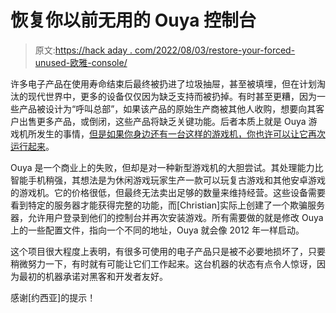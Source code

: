 # 恢复你以前无用的 Ouya 控制台

> 原文:[https://hack aday . com/2022/08/03/restore-your-forced-unused-欧雅-console/](https://hackaday.com/2022/08/03/restore-your-formerly-useless-ouya-console/)

许多电子产品在使用寿命结束后最终被扔进了垃圾抽屉，甚至被填埋，但在计划淘汰的现代世界中，更多的设备仅仅因为缺乏支持而被扔掉。有时甚至更糟，因为一些产品被设计为“呼叫总部”，如果该产品的原始生产商被其他人收购，想要向其客户出售更多产品，或倒闭，这些产品将缺乏关键功能。后者本质上就是 Ouya 游戏机所发生的事情，[但是如果你身边还有一台这样的游戏机，你也许可以让它再次运行起来](https://ouya.cweiske.de/)。

Ouya 是一个商业上的失败，但却是对一种新型游戏机的大胆尝试。其处理能力比智能手机稍强，其想法是为休闲游戏玩家生产一款可以玩复古游戏和其他安卓游戏的游戏机。它的价格很低，但最终无法卖出足够的数量来维持经营。这些设备需要看到特定的服务器才能获得完整的功能，而[Christian]实际上创建了一个欺骗服务器，允许用户登录到他们的控制台并再次安装游戏。所有需要做的就是修改 Ouya 上的一些配置文件，指向一个不同的地址，Ouya 就会像 2012 年一样启动。

这个项目很大程度上表明，有很多可使用的电子产品只是被不必要地损坏了，只要稍微努力一下，有时就有可能让它们工作起来。这台机器的状态有点令人惊讶，因为最初的机器承诺对黑客和开发者友好。

感谢[约西亚]的提示！